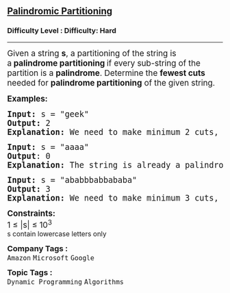 <h2><a href="https://www.geeksforgeeks.org/problems/palindromic-patitioning4845/1?page=2&category=Dynamic%20Programming&sortBy=submissions">Palindromic Partitioning</a></h2><h3>Difficulty Level : Difficulty: Hard</h3><hr><div class="problems_problem_content__Xm_eO"><p><span style="font-size: 14pt;">Given a string <strong>s</strong>,&nbsp;a partitioning of the string is a<strong>&nbsp;palindrome partitioning&nbsp;</strong>if every sub-string of the partition is a <strong>palindrome</strong>.&nbsp;Determine the <strong>fewest cuts</strong> needed for <strong>palindrome partitioning</strong> of the given string.</span></p>
<p><span style="font-size: 14pt;"><strong>Examples:</strong></span></p>
<pre><span style="font-size: 14pt;"><strong><strong>Input:</strong></strong> s = "geek"&nbsp;<br><strong><strong>Output:</strong></strong> 2&nbsp;<br><strong><strong>Explanation: </strong></strong>We need to make minimum 2 cuts, i.e., "g | ee | k".</span></pre>
<pre><span style="font-size: 14pt;"><strong><strong>Input: </strong></strong>s = "aaaa" <br><strong><strong>Output</strong></strong>: 0<br><strong><strong>Explanation:</strong></strong> The string is already a palindrome.</span></pre>
<pre><span style="font-size: 14pt;"><strong>Input:</strong> s = "ababbbabbababa"&nbsp;</span><br><span style="font-size: 14pt;"><strong>Output: </strong>3</span><br><span style="font-size: 14pt;"><strong>Explanation:</strong> We need to make minimum 3 cuts, i.e., "aba | bb | babbab | aba".</span></pre>
<p><span style="font-size: 14pt;"><strong>Constraints:</strong><br>1 ≤ |s| ≤ 10<sup>3<br></sup><sup>s contain lowercase letters only</sup></span></p></div><p><span style=font-size:18px><strong>Company Tags : </strong><br><code>Amazon</code>&nbsp;<code>Microsoft</code>&nbsp;<code>Google</code>&nbsp;<br><p><span style=font-size:18px><strong>Topic Tags : </strong><br><code>Dynamic Programming</code>&nbsp;<code>Algorithms</code>&nbsp;